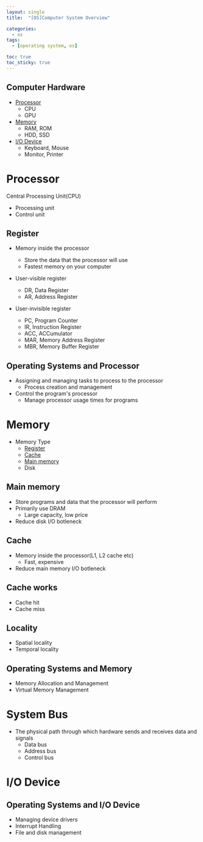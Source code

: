 ```yaml
---
layout: single
title:  "[OS]Computer System Overview"

categories:
  - os
tags:
  - [operating system, os]

toc: true
toc_sticky: true
---
```


## Computer Hardware
- [Processor](#processor)
    - CPU
    - GPU
- [Memory](#memory)
    - RAM, ROM
    - HDD, SSD
- [I/O Device](#io-device)
    - Keyboard, Mouse
    - Monitor, Printer

# Processor
Central Processing Unit(CPU)
- Processing unit
- Control unit

## Register
- Memory inside the processor
  - Store the data that the processor will use
  - Fastest memory on your computer

- User-visible register
  - DR, Data Register
  - AR, Address Register

- User-invisible register
  - PC, Program Counter
  - IR, Instruction Register
  - ACC, ACCumulator
  - MAR, Memory Address Register
  - MBR, Memory Buffer Register

## Operating Systems and Processor
- Assigning and managing tasks to process to the processor
  - Process creation and management
- Control the program's processor
  - Manage processor usage times for programs

# Memory
- Memory Type
  - [Register](#register)
  - [Cache](#cache)
  - [Main memory](#main-memory)
  - Disk

## Main memory
- Store programs and data that the processor will perform
- Primarily use DRAM
  - Large capacity, low price
- Reduce disk I/O botleneck

## Cache
- Memory inside the processor(L1, L2 cache etc) 
  - Fast, expensive
- Reduce main memory I/O botleneck

## Cache works
- Cache hit
- Cache miss

## Locality
- Spatial locality
- Temporal locality

## Operating Systems and Memory
- Memory Allocation and Management
- Virtual Memory Management

# System Bus

- The physical path through which hardware sends and receives data and signals
  - Data bus
  - Address bus
  - Control bus

# I/O Device
## Operating Systems and I/O Device
- Managing device drivers
- Interrupt Handling
- File and disk management